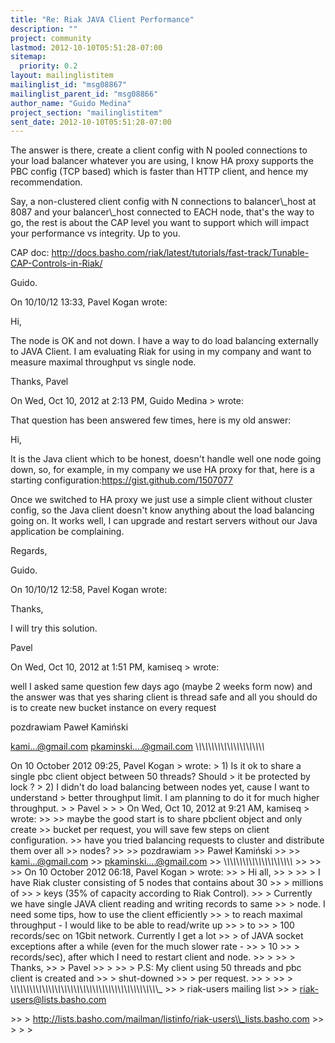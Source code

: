 ```yaml
---
title: "Re: Riak JAVA Client Performance"
description: ""
project: community
lastmod: 2012-10-10T05:51:28-07:00
sitemap:
  priority: 0.2
layout: mailinglistitem
mailinglist_id: "msg08867"
mailinglist_parent_id: "msg08866"
author_name: "Guido Medina"
project_section: "mailinglistitem"
sent_date: 2012-10-10T05:51:28-07:00
---
```



The answer is there, create a client config with N pooled connections to 
your load balancer whatever you are using, I know HA proxy supports the 
PBC config (TCP based) which is faster than HTTP client, and hence my 
recommendation.


Say, a non-clustered client config with N connections to balancer\\_host 
at 8087 and your balancer\\_host connected to EACH node, that's the way to 
go, the rest is about the CAP level you want to support which will 
impact your performance vs integrity. Up to you.


CAP doc: 
http://docs.basho.com/riak/latest/tutorials/fast-track/Tunable-CAP-Controls-in-Riak/


Guido.

On 10/10/12 13:33, Pavel Kogan wrote:

Hi,

The node is OK and not down.
I have a way to do load balancing externally to JAVA Client.
I am evaluating Riak for using in my company and want to measure 
maximal throughput vs single node.


Thanks,
 Pavel

On Wed, Oct 10, 2012 at 2:13 PM, Guido Medina 
&gt; wrote:


 That question has been answered few times, here is my old answer:

 Hi,

 It is the Java client which to be honest, doesn't handle well one node
 going down, so, for example, in my company we use HA proxy for that, here is
 a starting configuration:https://gist.github.com/1507077

 Once we switched to HA proxy we just use a simple client without cluster
 config, so the Java client doesn't know anything about the load balancing
 going on. It works well, I can upgrade and restart servers without our Java
 application be complaining.

 Regards,

 Guido.


 On 10/10/12 12:58, Pavel Kogan wrote:

 Thanks,

 I will try this solution.

 Pavel

 On Wed, Oct 10, 2012 at 1:51 PM, kamiseq &gt; wrote:

 well I asked same question few days ago (maybe 2 weeks form
 now) and
 the answer was that yes sharing client is thread safe and all you
 should do is to create new bucket instance on every request

 pozdrawiam
 Paweł Kamiński

 kami...@gmail.com 
 pkaminski....@gmail.com 
 \\_\\_\\_\\_\\_\\_\\_\\_\\_\\_\\_\\_\\_\\_\\_\\_\\_\\_\\_\\_\\_\\_


 On 10 October 2012 09:25, Pavel Kogan
 &gt; wrote:
 &gt; 1) Is it ok to share a single pbc client object between 50
 threads? Should
 &gt; it be protected by lock ?
 &gt; 2) I didn't do load balancing between nodes yet, cause I
 want to understand
 &gt; better throughput limit. I am planning to do it for much
 higher throughput.
 &gt;
 &gt; Pavel
 &gt;
 &gt;
 &gt; On Wed, Oct 10, 2012 at 9:21 AM, kamiseq &gt; wrote:
 &gt;&gt;
 &gt;&gt; maybe the good start is to share pbclient object and only
 create
 &gt;&gt; bucket per request, you will save few steps on client
 configuration.
 &gt;&gt; have you tried balancing requests to cluster and
 distribute them over all
 &gt;&gt; nodes?
 &gt;&gt;
 &gt;&gt; pozdrawiam
 &gt;&gt; Paweł Kamiński
 &gt;&gt;
 &gt;&gt; kami...@gmail.com 
 &gt;&gt; pkaminski....@gmail.com 
 &gt;&gt; \\_\\_\\_\\_\\_\\_\\_\\_\\_\\_\\_\\_\\_\\_\\_\\_\\_\\_\\_\\_\\_\\_
 &gt;&gt;
 &gt;&gt;
 &gt;&gt; On 10 October 2012 06:18, Pavel Kogan
 &gt; wrote:
 &gt;&gt; &gt; Hi all,
 &gt;&gt; &gt;
 &gt;&gt; &gt; I have Riak cluster consisting of 5 nodes that contains
 about 30
 &gt;&gt; &gt; millions of
 &gt;&gt; &gt; keys (35% of capacity according to Riak Control).
 &gt;&gt; &gt; Currently we have single JAVA client reading and writing
 records to same
 &gt;&gt; &gt; node. I need some tips, how to use the client efficiently
 &gt;&gt; &gt; to reach maximal throughput - I would like to be able to
 read/write up
 &gt;&gt; &gt; to
 &gt;&gt; &gt; 100 records/sec on 1Gbit network. Currently I get a lot
 &gt;&gt; &gt; of JAVA socket exceptions after a while (even for the
 much slower rate -
 &gt;&gt; &gt; 10
 &gt;&gt; &gt; records/sec), after which I need to restart client and
 node.
 &gt;&gt; &gt;
 &gt;&gt; &gt; Thanks,
 &gt;&gt; &gt; Pavel
 &gt;&gt; &gt;
 &gt;&gt; &gt; P.S: My client using 50 threads and pbc client is
 created and
 &gt;&gt; &gt; shut-downed
 &gt;&gt; &gt; per request.
 &gt;&gt; &gt;
 &gt;&gt; &gt; \\_\\_\\_\\_\\_\\_\\_\\_\\_\\_\\_\\_\\_\\_\\_\\_\\_\\_\\_\\_\\_\\_\\_\\_\\_\\_\\_\\_\\_\\_\\_\\_\\_\\_\\_\\_\\_\\_\\_\\_\\_\\_\\_\\_\\_\\_\\_
 &gt;&gt; &gt; riak-users mailing list
 &gt;&gt; &gt; riak-users@lists.basho.com
 
 &gt;&gt; &gt;
 http://lists.basho.com/mailman/listinfo/riak-users\\_lists.basho.com
 &gt;&gt; &gt;
 &gt;
 &gt;

